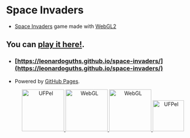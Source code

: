 # Space Invaders

- [Space Invaders](https://pt.wikipedia.org/wiki/Space_Invaders) game made with [WebGL2](https://webgl2fundamentals.org/)

## You can [play it here!](https://leonardoguths.github.io/space-invaders/).

- ### [https://leonardoguths.github.io/space-invaders/](https://leonardoguths.github.io/space-invaders/)
- Powered by [GitHub Pages](https://pages.github.com/).

  <p align="center">
    <a href="https://pt.wikipedia.org/wiki/Space_Invaders">
      <img alt="UFPel" src="https://static.wikia.nocookie.net/spaceinvaders/images/a/a3/Laser_Cannon.png/revision/latest?cb=20180814212604" width="115" />
  </a>

    <a href="https://pt.wikipedia.org/wiki/Space_Invaders">
      <img alt="WebGL" src="https://www.pngall.com/wp-content/uploads/13/Space-Invaders-PNG-Free-Image.png" width="115">
  </a>
  <a href="https://webgl2fundamentals.org/">
      <img alt="WebGL" src="https://upload.wikimedia.org/wikipedia/commons/thumb/2/25/WebGL_Logo.svg/1280px-WebGL_Logo.svg.png" width="115">
    </a>
  <a href="https://portal.ufpel.edu.br/">
      <img alt="UFPel" src="https://upload.wikimedia.org/wikipedia/commons/4/49/UFPEL-ESCUDO-2013.png" width="85" />
    </a>

</p>
